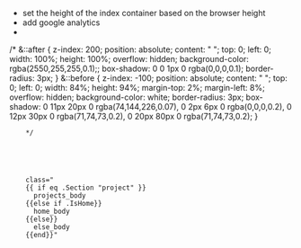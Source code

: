 - set the height of the index container based on the browser height
- add google analytics
- 



/*
        &::after {
          z-index: 200;
          position: absolute;
          content:  " ";
          top:  0;
          left:  0;
          width:  100%;
          height:  100%;
          overflow: hidden;
          background-color: rgba(2550,255,255,0.1);;
          box-shadow: 0 0 1px 0 rgba(0,0,0,0.1);
          border-radius: 3px;
        }
        &::before {
          z-index: -100;
          position: absolute;
          content:  " ";
          top:  0;
          left:  0;
          width:  84%;
          height:  94%;
          margin-top:  2%;
          margin-left:  8%;
          overflow: hidden;
          background-color: white;
          border-radius: 3px;
          box-shadow: 0 11px 20px 0 rgba(74,144,226,0.07), 
                      0 2px 6px 0 rgba(0,0,0,0.2), 
                      0 12px 30px 0 rgba(71,74,73,0.2), 
                      0 20px 80px 0 rgba(71,74,73,0.2);
        }

        */





        class="
        {{ if eq .Section "project" }} 
          projects_body 
        {{else if .IsHome}} 
          home_body 
        {{else}} 
          else_body 
        {{end}}"